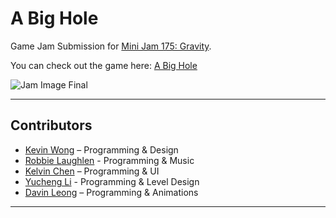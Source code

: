 # A Big Hole

Game Jam Submission for [Mini Jam 175: Gravity](https://itch.io/jam/mini-jam-175-gravity/).

You can check out the game here: [A Big Hole](https://keveenwong.itch.io/a-big-hole)

![Jam Image Final](https://github.com/user-attachments/assets/d2c57fe6-91b6-4f64-8df2-09f4131c20c6)

---

## Contributors

- [Kevin Wong](https://github.com/keveenwong) – Programming & Design
- [Robbie Laughlen](https://github.com/Robbity) - Programming & Music
- [Kelvin Chen](https://github.com/KelvinnC) – Programming & UI
- [Yucheng Li](https://github.com/ycheng11065) - Programming & Level Design
- [Davin Leong](https://github.com/davinleong) – Programming & Animations

---
